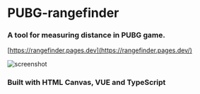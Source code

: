 # PUBG-rangefinder

### A tool for measuring distance in PUBG game.

[https://rangefinder.pages.dev](https://rangefinder.pages.dev/)

![screenshot](https://i.imgur.com/mBbGyH7.png)

### Built with HTML Canvas, VUE and TypeScript